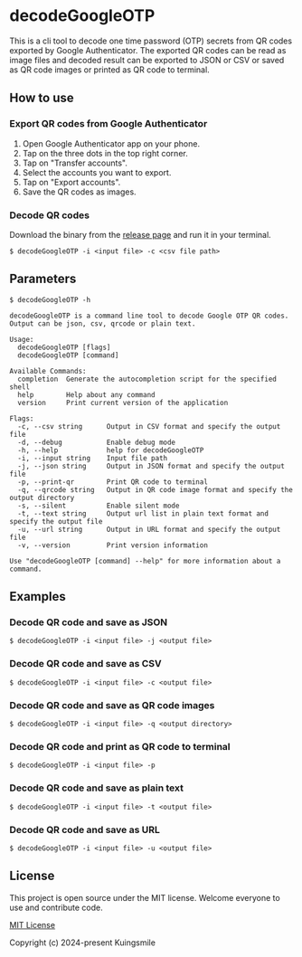 # decodeGoogleOTP

This is a cli tool to decode one time password (OTP) secrets from QR codes exported by Google Authenticator. The exported QR codes can be read as image files and decoded result can be exported to JSON or CSV or saved as QR code images or printed as QR code to terminal.

## How to use

### Export QR codes from Google Authenticator

1. Open Google Authenticator app on your phone.
2. Tap on the three dots in the top right corner.
3. Tap on "Transfer accounts".
4. Select the accounts you want to export.
5. Tap on "Export accounts".
6. Save the QR codes as images.

### Decode QR codes

Download the binary from the [release page](https://github.com/kuingsmile/decodeGoogleOTP/releases) and run it in your terminal.

```shell
$ decodeGoogleOTP -i <input file> -c <csv file path>
```

## Parameters

```shell
$ decodeGoogleOTP -h

decodeGoogleOTP is a command line tool to decode Google OTP QR codes. Output can be json, csv, qrcode or plain text.

Usage:
  decodeGoogleOTP [flags]
  decodeGoogleOTP [command]

Available Commands:
  completion  Generate the autocompletion script for the specified shell
  help        Help about any command
  version     Print current version of the application

Flags:
  -c, --csv string      Output in CSV format and specify the output file
  -d, --debug           Enable debug mode
  -h, --help            help for decodeGoogleOTP
  -i, --input string    Input file path
  -j, --json string     Output in JSON format and specify the output file
  -p, --print-qr        Print QR code to terminal
  -q, --qrcode string   Output in QR code image format and specify the output directory
  -s, --silent          Enable silent mode
  -t, --text string     Output url list in plain text format and specify the output file
  -u, --url string      Output in URL format and specify the output file
  -v, --version         Print version information

Use "decodeGoogleOTP [command] --help" for more information about a command.
```

## Examples

### Decode QR code and save as JSON

```shell
$ decodeGoogleOTP -i <input file> -j <output file>
```

### Decode QR code and save as CSV

```shell
$ decodeGoogleOTP -i <input file> -c <output file>
```

### Decode QR code and save as QR code images

```shell
$ decodeGoogleOTP -i <input file> -q <output directory>
```

### Decode QR code and print as QR code to terminal

```shell
$ decodeGoogleOTP -i <input file> -p
```

### Decode QR code and save as plain text

```shell
$ decodeGoogleOTP -i <input file> -t <output file>
```

### Decode QR code and save as URL

```shell
$ decodeGoogleOTP -i <input file> -u <output file>
```

## License

This project is open source under the MIT license. Welcome everyone to use and contribute code.

[MIT License](https://opensource.org/licenses/MIT)

Copyright (c) 2024-present Kuingsmile
